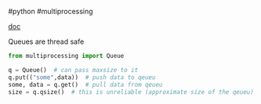 #python #multiprocessing 

[doc](https://docs.python.org/3.8/library/multiprocessing.html#multiprocessing.Queue)

Queues are thread safe
```python
from multiprocessing import Queue

q = Queue()  # can pass maxsize to it
q.put(("some",data))  # push data to qeueu
some, data = q.get()  # pull data from qeueu
size = q.qsize()  # this is unreliable (approximate size of the qeueu)
```

